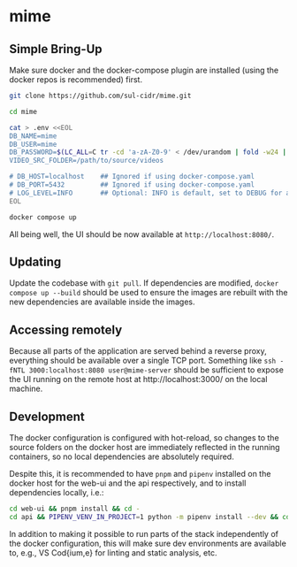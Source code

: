 # mime


## Simple Bring-Up

Make sure docker and the docker-compose plugin are installed (using the docker repos is recommended) first.

```sh
git clone https://github.com/sul-cidr/mime.git

cd mime

cat > .env <<EOL
DB_NAME=mime
DB_USER=mime
DB_PASSWORD=$(LC_ALL=C tr -cd 'a-zA-Z0-9' < /dev/urandom | fold -w24 | head -n 1)
VIDEO_SRC_FOLDER=/path/to/source/videos

# DB_HOST=localhost    ## Ignored if using docker-compose.yaml
# DB_PORT=5432         ## Ignored if using docker-compose.yaml
# LOG_LEVEL=INFO       ## Optional: INFO is default, set to DEBUG for additional logging
EOL

docker compose up
```

All being well, the UI should be now available at `http://localhost:8080/`.


## Updating

Update the codebase with `git pull`.  If dependencies are modified, `docker compose up --build` should be used to ensure the images are rebuilt with the new dependencies are available inside the images.


## Accessing remotely

Because all parts of the application are served behind a reverse proxy, everything should be available over a single TCP port.  Something like `ssh -fNTL 3000:localhost:8080 user@mime-server` should be sufficient to expose the UI running on the remote host at http://localhost:3000/ on the local machine.


## Development

The docker configuration is configured with hot-reload, so changes to the source folders on the docker host are immediately reflected in the running containers, so no local dependencies are absolutely required.

Despite this, it is recommended to have `pnpm` and `pipenv` installed on the docker host for the web-ui and the api respectively, and to install dependencies locally, i.e.:

```sh
cd web-ui && pnpm install && cd -
cd api && PIPENV_VENV_IN_PROJECT=1 python -m pipenv install --dev && cd -
```
In addition to making it possible to run parts of the stack independently of the docker configuration, this will make sure dev environments are available to, e.g., VS Cod{ium,e} for linting and static analysis, etc.
